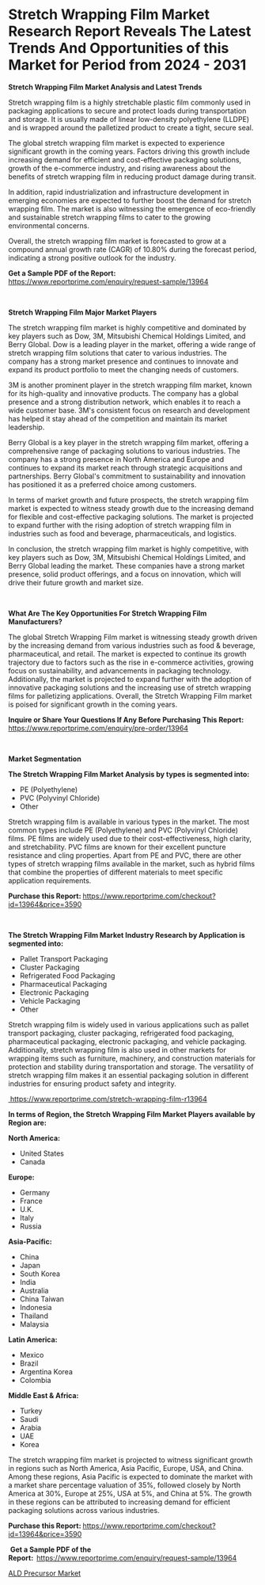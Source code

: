 <p><h1>Stretch Wrapping Film Market Research Report Reveals The Latest Trends And Opportunities of this Market for Period from 2024 - 2031</h1></p><p><strong>Stretch Wrapping Film Market Analysis and Latest Trends</strong></p>
<p><p>Stretch wrapping film is a highly stretchable plastic film commonly used in packaging applications to secure and protect loads during transportation and storage. It is usually made of linear low-density polyethylene (LLDPE) and is wrapped around the palletized product to create a tight, secure seal.</p><p>The global stretch wrapping film market is expected to experience significant growth in the coming years. Factors driving this growth include increasing demand for efficient and cost-effective packaging solutions, growth of the e-commerce industry, and rising awareness about the benefits of stretch wrapping film in reducing product damage during transit.</p><p>In addition, rapid industrialization and infrastructure development in emerging economies are expected to further boost the demand for stretch wrapping film. The market is also witnessing the emergence of eco-friendly and sustainable stretch wrapping films to cater to the growing environmental concerns.</p><p>Overall, the stretch wrapping film market is forecasted to grow at a compound annual growth rate (CAGR) of 10.80% during the forecast period, indicating a strong positive outlook for the industry.</p></p>
<p><strong>Get a Sample PDF of the Report:&nbsp;</strong> <a href="https://www.reportprime.com/enquiry/request-sample/13964">https://www.reportprime.com/enquiry/request-sample/13964</a></p>
<p>&nbsp;</p>
<p><strong>Stretch Wrapping Film Major Market Players</strong></p>
<p><p>The stretch wrapping film market is highly competitive and dominated by key players such as Dow, 3M, Mitsubishi Chemical Holdings Limited, and Berry Global. Dow is a leading player in the market, offering a wide range of stretch wrapping film solutions that cater to various industries. The company has a strong market presence and continues to innovate and expand its product portfolio to meet the changing needs of customers.</p><p>3M is another prominent player in the stretch wrapping film market, known for its high-quality and innovative products. The company has a global presence and a strong distribution network, which enables it to reach a wide customer base. 3M's consistent focus on research and development has helped it stay ahead of the competition and maintain its market leadership.</p><p>Berry Global is a key player in the stretch wrapping film market, offering a comprehensive range of packaging solutions to various industries. The company has a strong presence in North America and Europe and continues to expand its market reach through strategic acquisitions and partnerships. Berry Global's commitment to sustainability and innovation has positioned it as a preferred choice among customers.</p><p>In terms of market growth and future prospects, the stretch wrapping film market is expected to witness steady growth due to the increasing demand for flexible and cost-effective packaging solutions. The market is projected to expand further with the rising adoption of stretch wrapping film in industries such as food and beverage, pharmaceuticals, and logistics.</p><p>In conclusion, the stretch wrapping film market is highly competitive, with key players such as Dow, 3M, Mitsubishi Chemical Holdings Limited, and Berry Global leading the market. These companies have a strong market presence, solid product offerings, and a focus on innovation, which will drive their future growth and market size.</p></p>
<p>&nbsp;</p>
<p><strong>What Are The Key Opportunities For Stretch Wrapping Film Manufacturers?</strong></p>
<p><p>The global Stretch Wrapping Film market is witnessing steady growth driven by the increasing demand from various industries such as food & beverage, pharmaceutical, and retail. The market is expected to continue its growth trajectory due to factors such as the rise in e-commerce activities, growing focus on sustainability, and advancements in packaging technology. Additionally, the market is projected to expand further with the adoption of innovative packaging solutions and the increasing use of stretch wrapping films for palletizing applications. Overall, the Stretch Wrapping Film market is poised for significant growth in the coming years.</p></p>
<p><strong>Inquire or Share Your Questions If Any Before Purchasing This Report:</strong> <a href="https://www.reportprime.com/enquiry/pre-order/13964">https://www.reportprime.com/enquiry/pre-order/13964</a></p>
<p>&nbsp;</p>
<p><strong>Market Segmentation</strong></p>
<p><strong>The Stretch Wrapping Film Market Analysis by types is segmented into:</strong></p>
<p><ul><li>PE (Polyethylene)</li><li>PVC (Polyvinyl Chloride)</li><li>Other</li></ul></p>
<p><p>Stretch wrapping film is available in various types in the market. The most common types include PE (Polyethylene) and PVC (Polyvinyl Chloride) films. PE films are widely used due to their cost-effectiveness, high clarity, and stretchability. PVC films are known for their excellent puncture resistance and cling properties. Apart from PE and PVC, there are other types of stretch wrapping films available in the market, such as hybrid films that combine the properties of different materials to meet specific application requirements.</p></p>
<p><strong>Purchase this Report:&nbsp;</strong><a href="https://www.reportprime.com/checkout?id=13964&price=3590">https://www.reportprime.com/checkout?id=13964&price=3590</a></p>
<p>&nbsp;</p>
<p><strong>The Stretch Wrapping Film Market Industry Research by Application is segmented into:</strong></p>
<p><ul><li>Pallet Transport Packaging</li><li>Cluster Packaging</li><li>Refrigerated Food Packaging</li><li>Pharmaceutical Packaging</li><li>Electronic Packaging</li><li>Vehicle Packaging</li><li>Other</li></ul></p>
<p><p>Stretch wrapping film is widely used in various applications such as pallet transport packaging, cluster packaging, refrigerated food packaging, pharmaceutical packaging, electronic packaging, and vehicle packaging. Additionally, stretch wrapping film is also used in other markets for wrapping items such as furniture, machinery, and construction materials for protection and stability during transportation and storage. The versatility of stretch wrapping film makes it an essential packaging solution in different industries for ensuring product safety and integrity.</p></p>
<p><a href="https://www.reportprime.com/stretch-wrapping-film-r13964">&nbsp;https://www.reportprime.com/stretch-wrapping-film-r13964</a></p>
<p><strong>In terms of Region, the Stretch Wrapping Film Market Players available by Region are:</strong></p>
<p>
    <p> <strong> North America: </strong>
        <ul>
            <li>United States</li>
            <li>Canada</li>
        </ul>
        </p> 
    <p> <strong> Europe: </strong>
        <ul>
            <li>Germany</li>
            <li>France</li>
            <li>U.K.</li>
            <li>Italy</li>
            <li>Russia</li>
        </ul>
        </p> 
    <p> <strong> Asia-Pacific: </strong>
        <ul>
            <li>China</li>
            <li>Japan</li>
            <li>South Korea</li>
            <li>India</li>
            <li>Australia</li>
            <li>China Taiwan</li>
            <li>Indonesia</li>
            <li>Thailand</li>
            <li>Malaysia</li>
        </ul>
        </p> 
    <p> <strong> Latin America: </strong>
        <ul>
            <li>Mexico</li>
            <li>Brazil</li>
            <li>Argentina Korea</li>
            <li>Colombia</li>
        </ul>
        </p> 
    <p> <strong> Middle East & Africa: </strong>
        <ul>
            <li>Turkey</li>
            <li>Saudi</li>
            <li>Arabia</li>
            <li>UAE</li>
            <li>Korea</li>
        </ul>
    </p>
    </p>
<p><p>The stretch wrapping film market is projected to witness significant growth in regions such as North America, Asia Pacific, Europe, USA, and China. Among these regions, Asia Pacific is expected to dominate the market with a market share percentage valuation of 35%, followed closely by North America at 30%, Europe at 25%, USA at 5%, and China at 5%. The growth in these regions can be attributed to increasing demand for efficient packaging solutions across various industries.</p></p>
<p><strong>Purchase this Report: </strong><a href="https://www.reportprime.com/checkout?id=13964&price=3590">https://www.reportprime.com/checkout?id=13964&price=3590</a></p>
<p>&nbsp;<strong>Get a Sample PDF of the Report:&nbsp;&nbsp;</strong><a href="https://www.reportprime.com/enquiry/request-sample/13964">https://www.reportprime.com/enquiry/request-sample/13964</a></p>
<p><strong></strong></p>
<p><p><a href="https://carnation-joke-41f.notion.site/ALD-Precursor-Market-Size-Market-Outlook-and-Market-Forecast-2024-to-2031-9b20c4e2a9274710ba877851cdb3db5a">ALD Precursor Market</a></p></p>